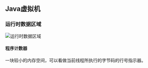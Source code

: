 ## Java虚拟机
### 运行时数据区域
![运行时数据区域](http://m.qpic.cn/psb?/V14Yvw6F0uSJqd/cj1iDWYAfGy3*QDjiH1UObSR4fDrVGr.g8BmIjRNPoI!/b/dEEBAAAAAAAA&bo=cQJtAQAAAAADBz0!&rf=viewer_4)
#### 程序计数器
一块较小的内存空间，可以看做当前线程所执行的字节码的行号指示器。
